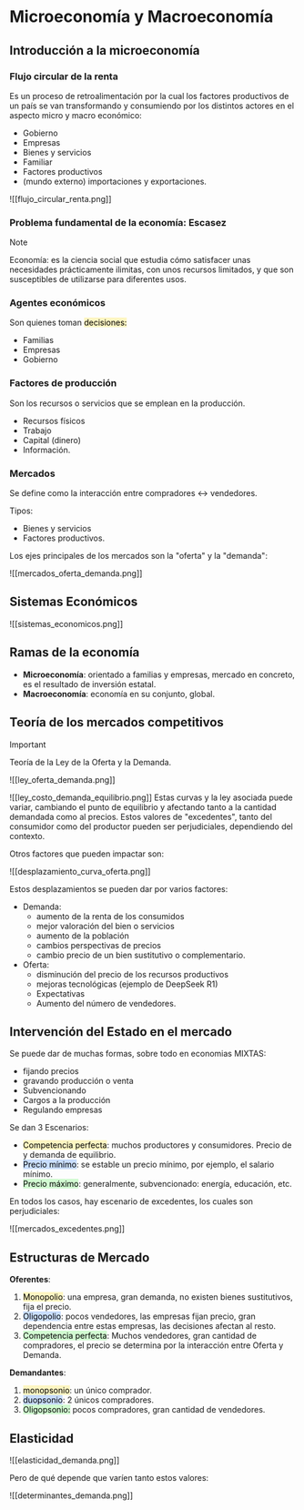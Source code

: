 # Microeconomía y Macroeconomía

## Introducción a la microeconomía
### Flujo circular de la renta

Es un proceso de retroalimentación por la cual los factores productivos de un país se van transformando y consumiendo por los distintos actores en el aspecto micro y macro económico:
 - Gobierno
 - Empresas
 - Bienes y servicios
 - Familiar
 - Factores productivos
 - (mundo externo) importaciones y exportaciones.

![[flujo_circular_renta.png]]

### Problema fundamental de la economía: Escasez

>[!note]
>Economía: es la ciencia social que estudia cómo satisfacer unas necesidades prácticamente ilimitas, con unos recursos limitados, y que son susceptibles de utilizarse para diferentes usos.

### Agentes económicos

Son quienes toman <mark style="background: #FFF3A3A6;">decisiones:</mark> 
 - Familias
 - Empresas
 - Gobierno

### Factores de producción

Son los recursos o servicios que se emplean en la producción.
  - Recursos físicos
  - Trabajo
  - Capital (dinero)
  - Información.

### Mercados

Se define como la interacción entre compradores <-> vendedores.

Tipos:
 - Bienes y servicios
 - Factores productivos.

Los ejes principales de los mercados son la "oferta" y la "demanda":

![[mercados_oferta_demanda.png]]


## Sistemas Económicos

![[sistemas_economicos.png]]

## Ramas de la economía

- **Microeconomía**: orientado a familias y empresas, mercado en concreto, es el resultado de inversión estatal.
- **Macroeconomía**: economía en su conjunto, global.

## Teoría de los mercados competitivos

>[!important]
> Teoría de la Ley de la Oferta y la Demanda.


![[ley_oferta_demanda.png]]


![[ley_costo_demanda_equilibrio.png]]
Estas curvas y la ley asociada puede variar, cambiando el punto de equilibrio y afectando tanto a la cantidad demandada como al precios. Estos valores de "excedentes", tanto del consumidor como del productor pueden ser perjudiciales, dependiendo del contexto.

Otros factores que pueden impactar son:

![[desplazamiento_curva_oferta.png]]

Estos desplazamientos se pueden dar por varios factores:

 * Demanda:
	 * aumento de la renta de los consumidos
	 * mejor valoración del bien o servicios
	 * aumento de la población
	 * cambios perspectivas de precios
	 * cambio precio de un bien sustitutivo o complementario.
 * Oferta:
	 * disminución del precio de los recursos productivos
	 * mejoras tecnológicas (ejemplo de DeepSeek R1)
	 * Expectativas
	 * Aumento del número de vendedores.


## Intervención del Estado en el mercado


Se puede dar de muchas formas, sobre todo en economias MIXTAS:
- fijando precios
- gravando producción o venta
- Subvencionando
- Cargos a la producción
- Regulando empresas

Se dan 3 Escenarios:
 - <mark style="background: #FFF3A3A6;">Competencia perfecta</mark>: muchos productores y consumidores. Precio de y demanda de equilibrio.
 - <mark style="background: #ADCCFFA6;">Precio mínimo</mark>: se estable un precio mínimo, por ejemplo, el salario mínimo.
 - <mark style="background: #BBFABBA6;">Precio máximo</mark>: generalmente, subvencionado: energía, educación, etc.

En todos los casos, hay escenario de excedentes, los cuales son perjudiciales:

![[mercados_excedentes.png]]

## Estructuras de Mercado

**Oferentes**:
1. <mark style="background: #FFF3A3A6;">Monopolio</mark>: una empresa, gran demanda, no existen bienes sustitutivos, fija el precio.
2. <mark style="background: #ADCCFFA6;">Oligopolio</mark>: pocos vendedores, las empresas fijan precio, gran dependencia entre estas empresas, las decisiones afectan al resto.
3. <mark style="background: #BBFABBA6;">Competencia perfecta</mark>: Muchos vendedores, gran cantidad de compradores, el precio se determina por la interacción entre Oferta y Demanda.

**Demandantes**:
1. <mark style="background: #FFF3A3A6;">monopsonio</mark>: un único comprador.
2. <mark style="background: #ADCCFFA6;">duopsonio</mark>: 2 únicos compradores.
3. <mark style="background: #BBFABBA6;">Oligopsonio:</mark> pocos compradores, gran cantidad de vendedores.


## Elasticidad

![[elasticidad_demanda.png]]

Pero de qué depende que varíen tanto estos valores:

![[determinantes_demanda.png]]